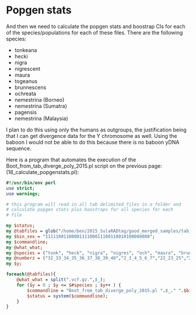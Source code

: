 # Popgen stats


And then we need to calculate the popgen stats and boostrap CIs for each of the species/populations for each of these files.  There are the following species:
* tonkeana
* hecki
* nigra
* nigrescent
* maura
* togeanus
* brunnescens
* ochreata
* nemestrina (Borneo)
* nemestrina (Sumatra)
* pagensis
* nemestrina (Malaysia)

I plan to do this using only the humans as outgroups, the justification being that I can get divergence data for the Y chromosome as well. Using the baboon I would not be able to do this because there is no baboon yDNA sequence.

Here is a program that automates the execution of the Boot_from_tab_diverge_poly_2015.pl script on the previous page: (18_calculate_popgenstats.pl):

```perl
#!/usr/bin/env perl
use strict;
use warnings;

# this program will read in all tab delimited files in a folder and
# calculate popgen stats plus boostraps for all species for each
# file

my $status;
my @tabfiles = glob("/home/ben/2015_SulaRADtag/good_merged_samples/tab_relative_to_genez/*with_baboon.tab_and_human.tab");
my $bin_sex = "1111100110000111100011100110010100000000";
my $commandline;
my @what_what;
my @species = ("tonk", "heck", "nigra", "nigres", "och", "maura", "brun", "tog","nemBor", "nemSum", "pag", "Malay");
my @numberz = ("32_33_34_35_36_37_38_39_40","2_3_4_5_6_7","22_23_25","24_26","27_28_29","8_9_10_11_12_13","1","30_31","18_19_20_21","15_17","21","16");
my $y;

foreach(@tabfiles){
	@what_what = split(".vcf.gz.",$_);
	for ($y = 0 ; $y <= $#species ; $y++ ) {
		$commandline = "Boot_from_tab_diverge_poly_2015.pl ".$_." ".$bin_sex." 4_6_".$numberz[$y]." ".$what_what[0]."_".$species[$y]."_boot.poly";
		$status = system($commandline);
	}
}

```

